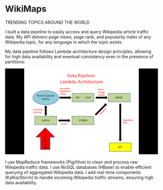 # WikiMaps
TRENDING TOPICS AROUND THE WORLD


I built a data pipeline to easily access and query Wikipedia article traffic data. My API delivers page views, page rank, and popularity index of any Wikipedia topic, for any language in which the topic exists.   

My data pipeline follows Lambda-architecture design principles, allowing for high data availability and eventual consistency even in the presence of partitions: 

![alt tag](images/Data_Pipeline.png "Data Pipeline")

I use MapReduce frameworks (Pig/Hive) to clean and process raw Wikipedia traffic data. I use NoSQL databases (HBase) to enable efficient querying of aggregated Wikipedia data. I add real-time components (Kafka/Storm) to handle incoming Wikipedia traffic streams, ensuring high data availability.




























